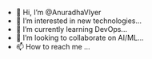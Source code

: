 - 👋 Hi, I’m @AnuradhaVIyer
- 👀 I’m interested in new technologies...
- 🌱 I’m currently learning DevOps...
- 💞️ I’m looking to collaborate on AI/ML...
- 📫 How to reach me ...

<!---
AnuradhaVIyer/AnuradhaVIyer is a ✨ special ✨ repository because its `README.md` (this file) appears on your GitHub profile.
You can click the Preview link to take a look at your changes.
--->
